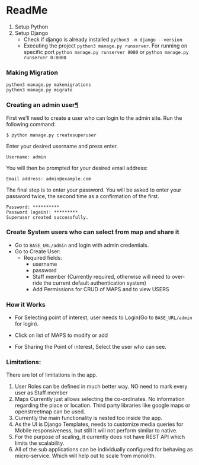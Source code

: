 ReadMe
========================

1. Setup Python
2. Setup Django
    * Check if django is already installed  `python3 -m django --version`
    *  Executing the project `python3 manage.py runserver`. For running on specific port `python manage.py runserver 8080` or `python manage.py runserver 0:8000` 


### Making Migration
```
python3 manage.py makemigrations
python3 manage.py migrate
```

### Creating an admin user[¶](https://docs.djangoproject.com/en/3.1/intro/tutorial02/#creating-an-admin-user)

First we’ll need to create a user who can login to the admin site. Run the following command:
```
$ python manage.py createsuperuser
```


Enter your desired username and press enter.


```
Username: admin
```


You will then be prompted for your desired email address:


```
Email address: admin@example.com
```

The final step is to enter your password. You will be asked to enter your password twice, the second time as a confirmation of the first.
```
Password: **********
Password (again): *********
Superuser created successfully.
```


### Create System users who can select from map and share it

* Go to ``BASE_URL/admin`` and login with admin credentials.
* Go to Create User:
    * Required fields:
        * username
        * password
        * Staff member (Currently required, otherwise will need to over-ride the current default authentication system)
        * Add Permissions for CRUD of MAPS and to view USERS


### How it Works

* For Selecting point of interest, user needs to Login(Go to ``BASE_URL/admin`` for login).
* Click on list of MAPS to modify or add

* For Sharing the Point of interest, Select the user who can see.


### Limitations:

There are lot of limitations in the app.

1. User Roles can be defined in much better way. NO need to mark every user as Staff member
2. Maps Currently just allows selecting the co-ordinates. No information regarding the place or location. Third party libraries like google maps or openstreetmap can be used.
3. Currently the main functionality is nested too inside the app. 
4. As the UI is Django Templates, needs to customize media queries for Mobile responsiveness, but still it will not perform similar to native.
5. For the purpose of scaling, it currently does not have REST API which limits the scalability.
6. All of the sub applications can be individually configured for behaving as micro-service. Which will help out to scale from monolith.
